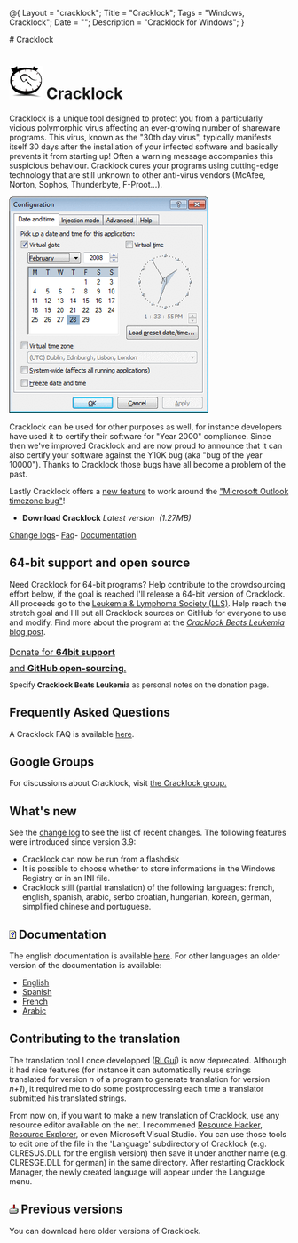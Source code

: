 @{
  Layout = "cracklock";
  Title = "Cracklock";
  Tags = "Windows, Cracklock";
  Date = "";
  Description = "Cracklock for Windows";
}
<div class="markdowntitle">
# Cracklock
</div>

![](cracklock.png) Cracklock
============================

<script text="text/javascript" src="latestVersion.js" > </script>

Cracklock is a unique tool designed to protect you from a particularly vicious polymorphic virus
affecting an ever-growing number of shareware programs.
This virus, known as the "30th day virus", typically manifests itself 30 days after the installation of your
infected software and basically prevents it from starting up! Often a warning message accompanies this suspicious behaviour.
Cracklock cures your programs using cutting-edge technology that are still unknown to other anti-virus vendors (McAfee, Norton,
Sophos, Thunderbyte, F-Proot...).

![Cracklock Screenshot](cracklock-config-tabs.gif)

Cracklock can be used for other purposes as well, for instance developers have used it to certify their
software for "Year 2000" compliance. Since then we've improved Cracklock and are now proud to announce that
it can also certify your software against the Y10K bug (aka "bug of the year 10000"). Thanks to Cracklock those bugs
have all become a problem of the past.

Lastly Cracklock offers a [new feature](changelog-web.html) to work around the
["Microsoft Outlook timezone bug"](http://www.google.com/search?hl=en&q=outlook%20timezone%20problem)!

<ul class="home-download os_windows">
  <li class="os_windows">
  <script>document.write('<a href="downloads/' + latest_setupfile +'" class="download-link download-cracklock">');</script>
  <span><strong>Download Cracklock</strong>
  <em>Latest version <script>document.write(latest_version);</script>&nbsp;(1.27MB)</em></span>
  </a>
  </li>
</ul>
<div class="download-other"><span class="other">
  <a href="changelog-web.html">Change logs</a>-
  <a href="cracklock-webfaq.html">Faq</a>-
  <a href="xmldoc/cracklock-doc-web.html">Documentation</a></span>
</div>


<div style="float:right; margin-left:15px">
  <script type="text/javascript"><!--
google_ad_client = "pub-7250791356906762";
//336x280, date de cr?ation 20/01/08
google_ad_slot = "5772791401";
google_ad_width = 336;
google_ad_height = 280;
//--></script>
<script type="text/javascript"
src="http://pagead2.googlesyndication.com/pagead/show_ads.js">
</script>
</div>

64-bit support and open source
------------------------------

Need Cracklock for 64-bit programs?
Help contribute to the crowdsourcing effort below, if the goal is reached
I'll release a 64-bit version of Cracklock.
All proceeds go to the [Leukemia & Lymphoma Society (LLS)](http://www.lls.org/).
Help reach the stretch goal and I'll put all Cracklock sources on GitHub for everyone to use and modify.
Find more about the program at the [_Cracklock Beats Leukemia_ blog post](..\..\blog\cracklock-beats-leukemia.html).
<br/>

<div class="progress progress-striped"
style="width:500px; height:65px; margin-bottom:0px;">
    <div class="progress-bar" role="progressbar" style="width: 1.17%; font-size:medium; line-height:1.8">
      <a href="https://secure3.convio.net/llswa/site/Donation2?df_id=2220&PROXY_ID=1696060&PROXY_TYPE=20&FR_ID=1510">
      <div style="width:500px">
        Donate for <b>64bit support</b> <br/>
        and <b>GitHub open-sourcing</b>.
      </div>
      </a>
    </div>
</div>
<div style="font-size:small; width:500px">
Specify <b>Cracklock Beats Leukemia</b> as  personal notes on the donation page.</i>
</div>

Frequently Asked Questions
--------------------------

A Cracklock FAQ is available [here](cracklock-webfaq).

Google Groups
-------------

For discussions about Cracklock, visit [the Cracklock group.](http://groups.google.com/group/cracklock)

What's new
----------

See the [change log](changelog-web.html) to see the list of recent changes.
The following features were introduced since version 3.9:

* Cracklock can now be run from a flashdisk
* It is possible to choose whether to store informations in the Windows Registry or in an INI file.
* Cracklock still (partial translation) of the following languages: french, english, spanish, arabic, serbo croatian, hungarian, korean, german, simplified chinese and portuguese.

![Help](images/help.gif) Documentation
--------------------------------------

The english documentation is available [here](xmldoc/cracklock-doc-web.html).
For other languages an older version of the documentation is available:

* [English](help/english/index.html)
* [Spanish](help/spanish/index.html)
* [French](help/french/index.html)
* [Arabic](help/arabic/index.html)

Contributing to the translation
-------------------------------

The translation tool I once developped ([RLGui](../others/index.html#rlgui)) is now deprecated.
Although it had nice features (for instance it can automatically reuse strings translated for version *n* of a
program to generate translation for version *n+1*), it required me to do some postprocessing each time a translator
submitted his translated strings.

From now on, if you want to make a new translation of Cracklock, use any resource editor available on the net.
I recommened [Resource Hacker](http://www.users.on.net/johnson/resourcehacker/),
[Resource Explorer](http://www.wilsonc.demon.co.uk/d7resourceexplorer.htm), or even Microsoft Visual Studio.
You can use those tools to edit one of the file in the 'Language' subdirectory of Cracklock
(e.g. CLRESUS.DLL for the english version) then save it under another name
(e.g. CLRESGE.DLL for german) in the same directory.
  After restarting Cracklock Manager, the newly created language will appear under the Language menu.

![Download previous versions](../cracklock/images/download.gif) Previous versions
---------------------------------------------------------------------------------

You can download here older versions of Cracklock.
